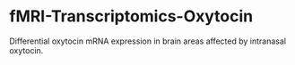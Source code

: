# fMRI-Transcriptomics-Oxytocin
Differential oxytocin mRNA expression in brain areas affected by intranasal oxytocin. 
